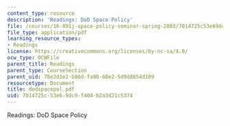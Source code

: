 ```yaml
---
content_type: resource
description: 'Readings: DoD Space Policy'
file: /courses/16-891j-space-policy-seminar-spring-2003/7014725c53e69dc9f404b2a3d21c5374_dodspacepol.pdf
file_type: application/pdf
learning_resource_types:
- Readings
license: https://creativecommons.org/licenses/by-nc-sa/4.0/
ocw_type: OCWFile
parent_title: Readings
parent_type: CourseSection
parent_uid: 78e2d1e2-b86d-fa98-68e2-5d9dd854d109
resourcetype: Document
title: dodspacepol.pdf
uid: 7014725c-53e6-9dc9-f404-b2a3d21c5374
---
```

Readings: DoD Space Policy